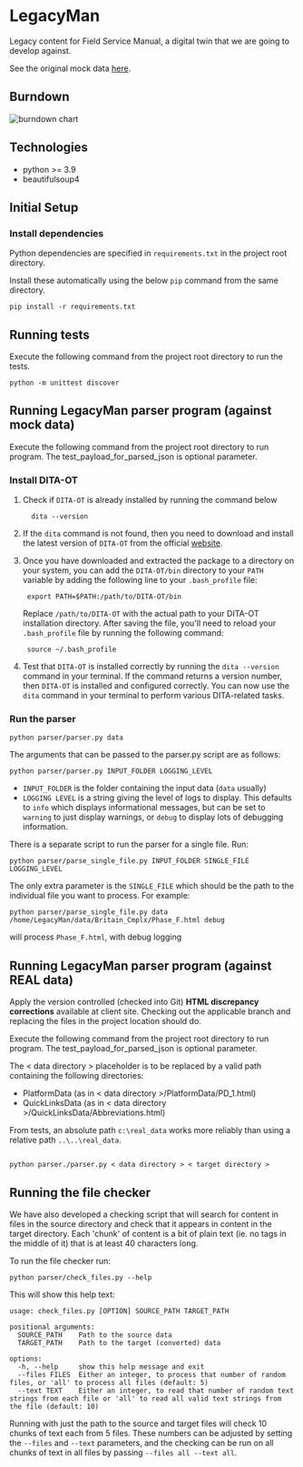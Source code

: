 # LegacyMan

Legacy content for Field Service Manual, a digital twin that we are going to develop against.

See the original mock data [here](https://deepbluecltd.github.io/LegacyMan/data/PlatformData/PD_1.html).

## Burndown
![burndown chart](https://docs.google.com/spreadsheets/d/e/2PACX-1vS4RYYUIkU93MCcW95v64qu00MSFEgq7RXvMgtL21ad0uHNW2gTnS7HBzYS7AZsZ8ladWYJ8VZ1WV_w/pubchart?oid=1341797319&format=image)

## Technologies

- python >= 3.9
- beautifulsoup4

## Initial Setup

### Install dependencies

Python dependencies are specified in `requirements.txt` in the project root directory.

Install these automatically using the below `pip` command from the same directory.

```
pip install -r requirements.txt
```

## Running tests

Execute the following command from the project root directory to run the tests.

```
python -m unittest discover
```

## Running LegacyMan parser program (against mock data)

Execute the following command from the project root directory to run program. The test_payload_for_parsed_json is optional parameter.

### Install DITA-OT

1. Check if `DITA-OT` is already installed by running the command below
   ```
     dita --version
   ```
2. If the `dita` command is not found, then you need to download and install the latest version of `DITA-OT` from the official [website](https://www.dita-ot.org/download).

3. Once you have downloaded and extracted the package to a directory on your system, you can add the `DITA-OT/bin` directory to your `PATH` variable by adding the following line to your `.bash_profile` file:

   ```
    export PATH=$PATH:/path/to/DITA-OT/bin
   ```

   Replace `/path/to/DITA-OT` with the actual path to your DITA-OT installation directory. After saving the file, you'll need to reload your `.bash_profile` file by running the following command:

   ```
    source ~/.bash_profile
   ```

4. Test that `DITA-OT` is installed correctly by running the `dita --version` command in your terminal. If the command returns a version number, then `DITA-OT` is installed and configured correctly. You can now use the `dita` command in your terminal to perform various DITA-related tasks.

### Run the parser

```
python parser/parser.py data

```

The arguments that can be passed to the parser.py script are as follows:

```
python parser/parser.py INPUT_FOLDER LOGGING_LEVEL
```

- `INPUT_FOLDER` is the folder containing the input data (`data` usually)
- `LOGGING LEVEL` is a string giving the level of logs to display. This defaults to `info` which displays informational messages, but can be set to `warning` to just display warnings, or `debug` to display lots of debugging information.

There is a separate script to run the parser for a single file. Run:

```
python parser/parse_single_file.py INPUT_FOLDER SINGLE_FILE LOGGING_LEVEL
```

The only extra parameter is the `SINGLE_FILE` which should be the path to the individual file you want to process. For example:

```
python parser/parse_single_file.py data /home/LegacyMan/data/Britain_Cmplx/Phase_F.html debug
```

will process `Phase_F.html`, with debug logging

## Running LegacyMan parser program (against REAL data)

Apply the version controlled (checked into Git) **HTML discrepancy corrections** available at client site.
Checking out the applicable branch and replacing the files in the project location should do.

Execute the following command from the project root directory to run program.
The test_payload_for_parsed_json is optional parameter.

The < data directory > placeholder is to be replaced by a valid path containing the following directories:

- PlatformData (as in < data directory >/PlatformData/PD_1.html)
- QuickLinksData (as in < data directory >/QuickLinksData/Abbreviations.html)

From tests, an absolute path `c:\real_data` works more reliably than using a relative path `..\..\real_data`.

```

python parser./parser.py < data directory > < target directory >

```

## Running the file checker

We have also developed a checking script that will search for content in files in the source directory and check that it appears in content in the target directory. Each 'chunk' of content is a bit of plain text (ie. no tags in the middle of it) that is at least 40 characters long.

To run the file checker run:

```
python parser/check_files.py --help
```

This will show this help text:

```
usage: check_files.py [OPTION] SOURCE_PATH TARGET_PATH

positional arguments:
  SOURCE_PATH    Path to the source data
  TARGET_PATH    Path to the target (converted) data

options:
  -h, --help     show this help message and exit
  --files FILES  Either an integer, to process that number of random files, or 'all' to process all files (default: 5)
  --text TEXT    Either an integer, to read that number of random text strings from each file or 'all' to read all valid text strings from the file (default: 10)
  ```

  Running with just the path to the source and target files will check 10 chunks of text each from 5 files. These numbers can be adjusted by setting the `--files` and `--text` parameters, and the checking can be run on all chunks of text in all files by passing `--files all --text all`.